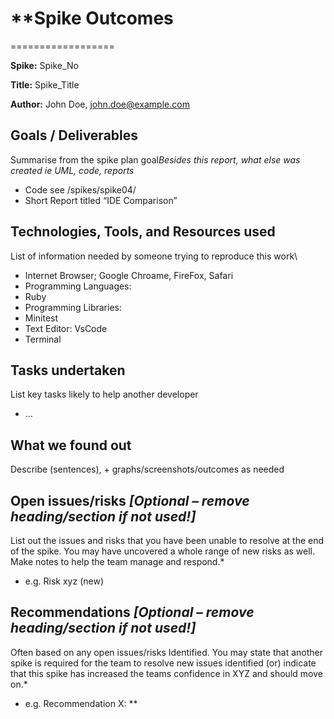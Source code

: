 # \*\*Spike Outcomes

==================

**Spike:** Spike_No

**Title:** Spike_Title

**Author:** John Doe, john.doe@example.com

## Goals / Deliverables

Summarise from the spike plan goal*Besides this report, what else was created ie UML, code, reports*

- Code see /spikes/spike04/
- Short Report titled “IDE Comparison”

## Technologies, Tools, and Resources used

List of information needed by someone trying to reproduce this work\

- Internet Browser; Google Chroame, FireFox, Safari
- Programming Languages:
- Ruby
- Programming Libraries:
- Minitest
- Text Editor: VsCode
- Terminal

## Tasks undertaken

List key tasks likely to help another developer

- ...

## What we found out

Describe (sentences), + graphs/screenshots/outcomes as needed

## Open issues/risks *[Optional – remove heading/section if not used!]*

List out the issues and risks that you have been unable to resolve at the end of the spike. You may
have uncovered a whole range of new risks as well. Make notes to help the team manage and respond.\*

- e.g. Risk xyz (new)

## Recommendations *[Optional – remove heading/section if not used!]*

Often based on any open issues/risks Identified. You may state that another spike is required for
the team to resolve new issues identified (or) indicate that this spike has increased the teams
confidence in XYZ and should move on.\*

- e.g. Recommendation X: \*\*

